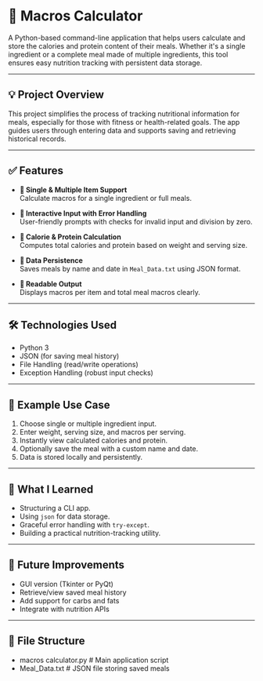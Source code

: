 # 🥗 Macros Calculator

A Python-based command-line application that helps users calculate and store the calories and protein content of their meals. Whether it's a single ingredient or a complete meal made of multiple ingredients, this tool ensures easy nutrition tracking with persistent data storage.

---

## 💡 Project Overview

This project simplifies the process of tracking nutritional information for meals, especially for those with fitness or health-related goals. The app guides users through entering data and supports saving and retrieving historical records.

---

## ✅ Features

- **🔹 Single & Multiple Item Support**  
  Calculate macros for a single ingredient or full meals.

- **🔹 Interactive Input with Error Handling**  
  User-friendly prompts with checks for invalid input and division by zero.

- **🔹 Calorie & Protein Calculation**  
  Computes total calories and protein based on weight and serving size.

- **🔹 Data Persistence**  
  Saves meals by name and date in `Meal_Data.txt` using JSON format.

- **🔹 Readable Output**  
  Displays macros per item and total meal macros clearly.

---

## 🛠️ Technologies Used

- Python 3  
- JSON (for saving meal history)  
- File Handling (read/write operations)  
- Exception Handling (robust input checks)

---

## 📁 Example Use Case

1. Choose single or multiple ingredient input.  
2. Enter weight, serving size, and macros per serving.  
3. Instantly view calculated calories and protein.  
4. Optionally save the meal with a custom name and date.  
5. Data is stored locally and persistently.

---

## 🧠 What I Learned

- Structuring a CLI app.  
- Using `json` for data storage.  
- Graceful error handling with `try-except`.  
- Building a practical nutrition-tracking utility.

---

## 📌 Future Improvements

- GUI version (Tkinter or PyQt)  
- Retrieve/view saved meal history  
- Add support for carbs and fats  
- Integrate with nutrition APIs

---

## 📂 File Structure
- macros calculator.py     # Main application script
- Meal_Data.txt            # JSON file storing saved meals
